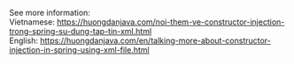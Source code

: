 See more information:<br />
Vietnamese: https://huongdanjava.com/noi-them-ve-constructor-injection-trong-spring-su-dung-tap-tin-xml.html<br />
English: https://huongdanjava.com/en/talking-more-about-constructor-injection-in-spring-using-xml-file.html
